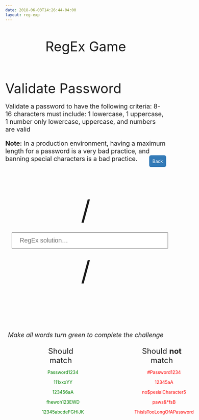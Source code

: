 ```yaml
---
date: 2018-06-03T14:26:44-04:00
layout: reg-exp
---
```


<style>
.list-of-questions__item{
  padding: 8px;
  line-height: 1.42857143;
  vertical-align: top;
  border-top: 1px solid #ddd
}
.list-of-questions__row: hover{
  background-color: #f5f5f5
}
.list-of-questions{
  border-collapse: collapse;
  margin: auto;
  font-size: 1.4rem;
  width: 100%
}
html{
  font-size: 10px;
  font-family: "Helvetica Neue", Helvetica, Arial, sans-serif
}
.nav-bar{
  font-size: 16px;
}
.footer {
  font-size: 16px;
}
.content-wrapper{
  margin: auto;
  position: relative
}
.page-title{
  font-size: 3em;
  font-weight: normal;
  margin-top: 5rem;
  margin-bottom: 0px
}
.page-discription__details{
  font-size: 1.4em;
  margin-top: 1em;
  text-align: left
}
.page-discription__title{
  margin: auto;
  margin-top: 8rem;
  font-size: 3em;
  font-weight: normal;
  text-align: left
}
.button{
  color: #fff;
  font-size: 1.4rem;
  background-color: #337ab7;
  border-color: #2e6da4;
  border-width: 1px;
  border-radius: 6px;
  padding: 1rem;
  cursor: pointer;
  width: 100px;
  width: fit-content;
  float: right
}
.button--back{
  margin-top: -3em
}
.page-header{
  margin: auto;
  text-align: center
}
.page-header__home{
  margin: 5rem
}
.regex-input{
  margin: auto;
  margin-top: 7em;
  text-align: center
}
.regex-input__boarder{
  font-size: 6em
}
.regex-solution{
  font-size: 1.4em;
  padding: .6em 1.2em;
  margin: 1em;
  width: 25em;
  vertical-align: bottom
}
.result-msg{
  font-size: 1.4em;
  margin-top: 7em;
  font-style: italic
}
.desired-output{
  max-width: 60%;
  margin: auto;
  width: fit-content;
  display: flex;
  font-size: 1.4rem
}
.desired-output__title{
  padding: 1em;
  padding-left: 0;
  font-size: 2.4rem
}
.should-match{
  padding-right: 6em
}
.should-not-match{
}
.should-match-string,.should-not-match-string{
  padding-top: 1em;
  padding-left: 1em;
  font-size: 1.4rem
}
.should-match-string{
  color: green
}
.should-not-match-string{
  color: red
}


  

  

</style>
  
<div class="content-wrapper">
<section class="page-header">
<h1 class="page-title">RegEx Game</h1>
<div class="page-discription">
  <h2 class="page-discription__title">Validate Password</h2>
  <p class="page-discription__details">Validate a password to have the following criteria: 8-16 characters must include: 1 lowercase, 1 uppercase, 1 number only lowercase, uppercase, and numbers are valid</p>
  <p class="page-discription__details"><strong>Note:</strong> In a production environment, having a maximum length for a password is a very bad practice, and banning special characters is a bad practice.</p>
</div>
<a href="..">
  <div class="button button--back">Back
  </div>
</a>

</section>
<section class="regex-input">
<span class="regex-input__boarder">/</span>
<input class="regex-solution" type="text" placeholder="RegEx solution…"> 
<span class="regex-input__boarder">/</span>
  
<div class="result-msg">Make all words turn green to complete the challenge</div>
<section class="desired-output">
<div class="should-match desired-output__title">
  Should match
  <div class="should-match-string">Password1234</div>
  <div class="should-match-string">111xxxYY</div>
  <div class="should-match-string">123456aA</div>
  <div class="should-match-string">fhewoh123EWD</div>
  <div class="should-match-string">12345abcdeFGHIJK</div>
</div>

<div class="should-not-match desired-output__title">Should <strong>not</strong> match
  <div class="should-not-match-string">#Password1234</div>
  <div class="should-not-match-string">12345aA</div>
  <div class="should-not-match-string">no$pesialCharacter5</div>
  <div class="should-not-match-string">paws&amp;*fsB</div>
  <div class="should-not-match-string">ThisIsTooLongOfAPassword</div>
</div>
</section>
</section></div>
